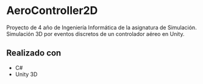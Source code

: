 # AeroController2D

Proyecto de 4 año de Ingeniería Informática de la asignatura de Simulación. Simulación 3D por eventos discretos de un controlador aéreo en Unity.

## Realizado con
- C#
- Unity 3D
